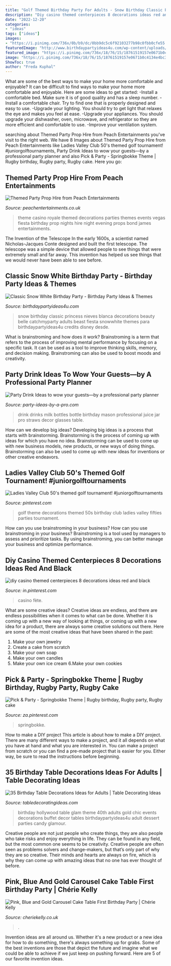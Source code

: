 ```yaml
---
title: "Golf Themed Birthday Party For Adults - Snow Birthday Classic Princess Nieves Blanca Decorations Beauty Belle Catchmyparty Adults Beast Fiesta Snowwhite Themes Para Birthdaypartyideas4u Credits Disney Desde"
description: "Diy casino themed centerpieces 8 decorations ideas red and black"
date: "2022-12-20"
categories:
- "ideas"
tags: ["ideas"]
images:
- "https://i.pinimg.com/736x/0b/b9/dc/0bb9dc5c6f92103277b98c0fbb0cfe55.jpg"
featuredImage: "http://www.birthdaypartyideas4u.com/wp-content/uploads/2016/05/Classic-Snow-White-Birthday-Party-Tutu-600x800.jpg"
featured_image: "https://i.pinimg.com/736x/18/76/15/18761519157e0671b0c4134e4bc3cada--themed-parties.jpg"
image: "https://i.pinimg.com/736x/18/76/15/18761519157e0671b0c4134e4bc3cada--themed-parties.jpg"
ShowToc: true
author: "Freda Kuphal"
---
```



What are some of the best ways to make your home more comfortable and enjoyable?
It can be difficult to find ways to make your home more comfortable and enjoyable. Here are some ideas to get started: 
-Install a comfortable bed. Make sure it is of good quality and has a sleep number.
-Install a comfortable chair. Try to find one that is properly designed and easy to use.
-Upgrade your lighting. You should try to get light that relaxes the eye and makes you feel at ease.
-Upgrade your appliances. You should upgrade your dishwasher, oven, microwave, and refrigerator so they are more efficient and comfortable to use. 
-Improve your ventilation system.

	

		
searching about Themed Party Prop Hire from Peach Entertainments you've visit to the right web. We have 8 Images about Themed Party Prop Hire from Peach Entertainments like Ladies Valley Club 50&#039;s themed golf tournament! #juniorgolftournaments, Party Drink Ideas to wow your guests—by a professional party planner and also Pick &amp; Party - Springbokke Theme | Rugby birthday, Rugby party, Rugby cake. Here you go:
		
    
## Themed Party Prop Hire From Peach Entertainments

<img loading=lazy src="https://www.peachentertainments.co.uk/wp-content/uploads/2015/01/Dice-and-Casino-.jpg" onerror="this.onerror=null;this.src='https://tse1.mm.bing.net/th?id=OIP.jsTlLwBHbxw3OECPeksCrQHaFS&amp;pid=15.1';" alt="Themed Party Prop Hire from Peach Entertainments">

_Source: peachentertainments.co.uk_

>theme casino royale themed decorations parties themes events vegas fiesta birthday prop nights hire night evening props bond james entertainments. 

	

The Invention of the Telescope
In the early 1600s, a scientist named Nicholas-Jacques Conte designed and built the first telescope. The telescope was a simple device that allowed people to see things that were extremely small and far away. This invention has helped us see things that we would never have been able to see before.

    
## Classic Snow White Birthday Party - Birthday Party Ideas &amp; Themes

<img loading=lazy src="http://www.birthdaypartyideas4u.com/wp-content/uploads/2016/05/Classic-Snow-White-Birthday-Party-Tutu-600x800.jpg" onerror="this.onerror=null;this.src='https://tse4.mm.bing.net/th?id=OIP.xujg8-xVZfZRA-um-CQJlgHaJ4&amp;pid=15.1';" alt="Classic Snow White Birthday Party - Birthday Party Ideas &amp; Themes">

_Source: birthdaypartyideas4u.com_

>snow birthday classic princess nieves blanca decorations beauty belle catchmyparty adults beast fiesta snowwhite themes para birthdaypartyideas4u credits disney desde. 

	

What is brainstroming and how does it work?
Brainstroming is a term that refers to the process of improving mental performance by focusing on a specific task. It can be used as a tool to improve thinking skills, memory, and decision making. Brainstroming can also be used to boost moods and creativity.

    
## Party Drink Ideas To Wow Your Guests—by A Professional Party Planner

<img loading=lazy src="http://www.party-ideas-by-a-pro.com/image-files/drinks2b.jpg" onerror="this.onerror=null;this.src='https://tse1.mm.bing.net/th?id=OIP.iM5QmNktSOxaP8RiSxzUrQHaKX&amp;pid=15.1';" alt="Party Drink Ideas to wow your guests—by a professional party planner">

_Source: party-ideas-by-a-pro.com_

>drink drinks milk bottles bottle birthday mason professional juice jar pro straws decor glasses table. 

	

How can we develop big ideas?
Developing big ideas is a process that starts with brainstorming. Brainstorming is the process of coming up with ideas for which you have no idea. Brainstorming can be used to come up with new business models, new products, or new ways of doing things. Brainstorming can also be used to come up with new ideas for inventions or other creative endeavors.

    
## Ladies Valley Club 50&#039;s Themed Golf Tournament! #juniorgolftournaments

<img loading=lazy src="https://i.pinimg.com/736x/0b/b9/dc/0bb9dc5c6f92103277b98c0fbb0cfe55.jpg" onerror="this.onerror=null;this.src='https://tse2.mm.bing.net/th?id=OIP.zMPiU5dveU9aLYUSDTT4qwHaJ3&amp;pid=15.1';" alt="Ladies Valley Club 50&#039;s themed golf tournament! #juniorgolftournaments">

_Source: pinterest.com_

>golf theme decorations themed 50s birthday club ladies valley fifties parties tournament. 

	

How can you use brainstroming in your business?
How can you use brainstroming in your business? Brainstroming is a tool used by managers to assess and prioritize tasks. By using brainstroming, you can better manage your business and optimize performance.

    
## Diy Casino Themed Centerpieces 8 Decorations Ideas Red And Black

<img loading=lazy src="https://i.pinimg.com/736x/d1/94/a3/d194a35a884dc8352ce6df266feee579.jpg" onerror="this.onerror=null;this.src='https://tse2.mm.bing.net/th?id=OIP.6L2L_mzY_cvIzkcMfJm1CQHaJ3&amp;pid=15.1';" alt="diy casino themed centerpieces 8 decorations ideas red and black">

_Source: in.pinterest.com_

>casino fète. 

	

What are some creative ideas?
Creative ideas are endless, and there are endless possibilities when it comes to what can be done. Whether it is coming up with a new way of looking at things, or coming up with a new idea for a product, there are always some creative solutions out there. Here are some of the most creative ideas that have been shared in the past:
1. Make your own jewelry 
2. Create a cake from scratch 
3. Make your own soap 
4. Make your own candles 
5. Make your own ice cream 
6.Make your own cookies 

    
## Pick &amp; Party - Springbokke Theme | Rugby Birthday, Rugby Party, Rugby Cake

<img loading=lazy src="https://i.pinimg.com/736x/18/76/15/18761519157e0671b0c4134e4bc3cada--themed-parties.jpg" onerror="this.onerror=null;this.src='https://tse4.mm.bing.net/th?id=OIP.5TitYdjia4z6jkC1GLB_fgDfEs&amp;pid=15.1';" alt="Pick &amp; Party - Springbokke Theme | Rugby birthday, Rugby party, Rugby cake">

_Source: za.pinterest.com_

>springbokke. 

	

How to make a DIY project
This article is about how to make a DIY project. There are many different ways to make a project, and it all depends on what you have at hand and what you are interested in. You can make a project from scratch or you can find a pre-made project that is easier for you. Either way, be sure to read the instructions before beginning.

    
## 35 Birthday Table Decorations Ideas For Adults | Table Decorating Ideas

<img loading=lazy src="http://i0.wp.com/www.birthdaypartyideas4u.com/wp-content/uploads/2015/06/40th-Hollywood-Glam-Party-Ideas.jpg" onerror="this.onerror=null;this.src='https://tse1.mm.bing.net/th?id=OIP.vHnATK10n-BqW2VA6nW3qQHaE7&amp;pid=15.1';" alt="35 Birthday Table Decorations Ideas for Adults | Table Decorating Ideas">

_Source: tabledecoratingideas.com_

>birthday hollywood table glam theme 40th adults gold chic events decorations buffet decor tables birthdaypartyideas4u adult dessert parties candy glamour. 

	

Creative people are not just people who create things, they are also people who take risks and enjoy everything in life. They can be found in any field, but the most common one seems to be creativity. Creative people are often seen as problems solvers and change-makers, but that’s only part of why they are so creative. Their minds and hearts are always on fire, which is why they can come up with amazing ideas that no one has ever thought of before.

    
## Pink, Blue And Gold Carousel Cake Table First Birthday Party | Chérie Kelly

<img loading=lazy src="http://cheriekelly.co.uk/wp-content/uploads/2015/11/Pink-Blue-and-Gold-Carousel-Birthday-Cake-Cupcakes-and-Cookies-Dessert-Cake-Table-Cherie-Kelly-Party-Styling-London-91.jpg" onerror="this.onerror=null;this.src='https://tse1.mm.bing.net/th?id=OIP.JdrRMgyCtJujC5l0yD-OdgHaKW&amp;pid=15.1';" alt="Pink, Blue and Gold Carousel Cake Table First Birthday Party | Chérie Kelly">

_Source: cheriekelly.co.uk_

>. 

	

Invention ideas are all around us. Whether it's a new product or a new idea for how to do something, there's always something up for grabs. Some of the best inventions are those that depict the future and imagine what we could be able to achieve if we just keep on pushing forward. Here are 5 of our favorite invention ideas.

